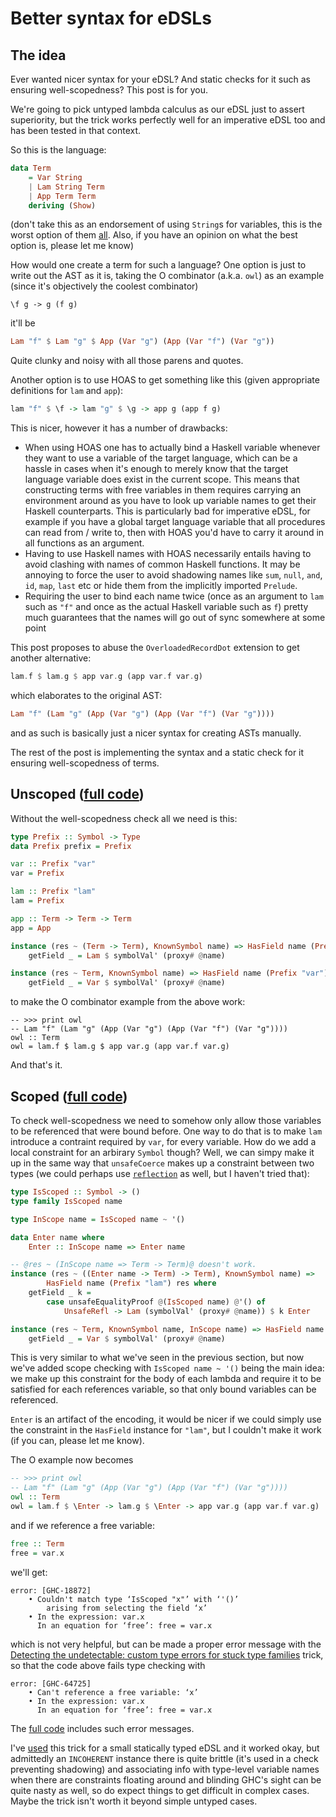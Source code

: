 # Better syntax for eDSLs

## The idea

Ever wanted nicer syntax for your eDSL? And static checks for it such as ensuring well-scopedness? This post is for you.

We're going to pick untyped lambda calculus as our eDSL just to assert superiority, but the trick works perfectly well for an imperative eDSL too and has been tested in that context.

So this is the language:

```haskell
data Term
    = Var String
    | Lam String Term
    | App Term Term
    deriving (Show)
```

(don't take this as an endorsement of using `String`s for variables, this is the worst option of them [all](https://www.schoolofhaskell.com/user/edwardk/bound). Also, if you have an opinion on what the best option is, please let me know)

How would one create a term for such a language? One option is just to write out the AST as it is, taking the O combinator (a.k.a. `owl`) as an example (since it's objectively the coolest combinator)

```
\f g -> g (f g)
```

it'll be

```haskell
Lam "f" $ Lam "g" $ App (Var "g") (App (Var "f") (Var "g"))
```

Quite clunky and noisy with all those parens and quotes.

Another option is to use HOAS to get something like this (given appropriate definitions for `lam` and `app`):

```haskell
lam "f" $ \f -> lam "g" $ \g -> app g (app f g)
```

This is nicer, however it has a number of drawbacks:

- When using HOAS one has to actually bind a Haskell variable whenever they want to use a variable of the target language, which can be a hassle in cases when it's enough to merely know that the target language variable does exist in the current scope. This means that constructing terms with free variables in them requires carrying an environment around as you have to look up variable names to get their Haskell counterparts. This is particularly bad for imperative eDSL, for example if you have a global target language variable that all procedures can read from / write to, then with HOAS you'd have to carry it around in all functions as an argument.
- Having to use Haskell names with HOAS necessarily entails having to avoid clashing with names of common Haskell functions. It may be annoying to force the user to avoid shadowing names like `sum`, `null`, `and`, `id`, `map`, `last` etc or hide them from the implicitly imported `Prelude`.
- Requiring the user to bind each name twice (once as an argument to `lam` such as `"f"` and once as the actual Haskell variable such as `f`) pretty much guarantees that the names will go out of sync somewhere at some point

This post proposes to abuse the `OverloadedRecordDot` extension to get another alternative:

```haskell
lam.f $ lam.g $ app var.g (app var.f var.g)
```

which elaborates to the original AST:

```haskell
Lam "f" (Lam "g" (App (Var "g") (App (Var "f") (Var "g"))))
```

and as such is basically just a nicer syntax for creating ASTs manually.

The rest of the post is implementing the syntax and a static check for it ensuring well-scopedness of terms.

## Unscoped ([full code]((./src/Unscoped.hs)))

Without the well-scopedness check all we need is this:

```haskell
type Prefix :: Symbol -> Type
data Prefix prefix = Prefix

var :: Prefix "var"
var = Prefix

lam :: Prefix "lam"
lam = Prefix

app :: Term -> Term -> Term
app = App

instance (res ~ (Term -> Term), KnownSymbol name) => HasField name (Prefix "lam") res where
    getField _ = Lam $ symbolVal' (proxy# @name)

instance (res ~ Term, KnownSymbol name) => HasField name (Prefix "var") res where
    getField _ = Var $ symbolVal' (proxy# @name)
```

to make the O combinator example from the above work:

```
-- >>> print owl
-- Lam "f" (Lam "g" (App (Var "g") (App (Var "f") (Var "g"))))
owl :: Term
owl = lam.f $ lam.g $ app var.g (app var.f var.g)
```

And that's it.

## Scoped ([full code](./src/Scoped.hs))

To check well-scopedness we need to somehow only allow those variables to be referenced that were bound before. One way to do that is to make `lam` introduce a contraint required by `var`, for every variable. How do we add a local constraint for an arbirary `Symbol` though? Well, we can simpy make it up in the same way that `unsafeCoerce` makes up a constraint between two types (we could perhaps use [`reflection`](https://hackage.haskell.org/package/reflection) as well, but I haven't tried that):

```haskell
type IsScoped :: Symbol -> ()
type family IsScoped name

type InScope name = IsScoped name ~ '()

data Enter name where
    Enter :: InScope name => Enter name

-- @res ~ (InScope name => Term -> Term)@ doesn't work.
instance (res ~ ((Enter name -> Term) -> Term), KnownSymbol name) =>
        HasField name (Prefix "lam") res where
    getField _ k =
        case unsafeEqualityProof @(IsScoped name) @'() of
            UnsafeRefl -> Lam (symbolVal' (proxy# @name)) $ k Enter

instance (res ~ Term, KnownSymbol name, InScope name) => HasField name (Prefix "var") res where
    getField _ = Var $ symbolVal' (proxy# @name)
```

This is very similar to what we've seen in the previous section, but now we've added scope checking with `IsScoped name ~ '()` being the main idea: we make up this constraint for the body of each lambda and require it to be satisfied for each references variable, so that only bound variables can be referenced.

`Enter` is an artifact of the encoding, it would be nicer if we could simply use the constraint in the `HasField` instance for `"lam"`, but I couldn't make it work (if you can, please let me know).

The O example now becomes

```haskell
-- >>> print owl
-- Lam "f" (Lam "g" (App (Var "g") (App (Var "f") (Var "g"))))
owl :: Term
owl = lam.f $ \Enter -> lam.g $ \Enter -> app var.g (app var.f var.g)
```

and if we reference a free variable:

```haskell
free :: Term
free = var.x
```

we'll get:

```
error: [GHC-18872]
    • Couldn't match type ‘IsScoped "x"’ with ‘'()’
        arising from selecting the field ‘x’
    • In the expression: var.x
      In an equation for ‘free’: free = var.x
```

which is not very helpful, but can be made a proper error message with the [Detecting the undetectable: custom type errors for stuck type families](https://blog.csongor.co.uk/report-stuck-families/) trick, so that the code above fails type checking with

```
error: [GHC-64725]
    • Can't reference a free variable: ‘x’
    • In the expression: var.x
      In an equation for ‘free’: free = var.x
```

The [full code](./src/Scoped.hs) includes such error messages.

I've [used](https://github.com/polyvariadic/nightfall/blob/trashcan/type-inference-for-record-dot-syntax/src/Nightfall/Lang/Syntax/DotRecord.hs) this trick for a small statically typed eDSL and it worked okay, but admittedly an `INCOHERENT` instance there is quite brittle (it's used in a check preventing shadowing) and associating info with type-level variable names when there are constraints floating around and blinding GHC's sight can be quite nasty as well, so do expect things to get difficult in complex cases. Maybe the trick isn't worth it beyond simple untyped cases.
